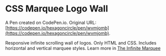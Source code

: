 # CSS Marquee Logo Wall

A Pen created on CodePen.io. Original URL: [https://codepen.io/hexagoncircle/pen/wvmjomb](https://codepen.io/hexagoncircle/pen/wvmjomb).

Responsive infinite scrolling wall of logos. Only HTML and CSS. Includes horizontal and vertical marquee styles. Learn more in <a href="https://ryanmulligan.dev/blog/css-marquee/">The Infinite Marquee</a>